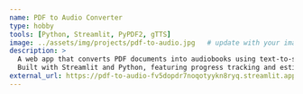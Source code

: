 ```yaml
---
name: PDF to Audio Converter
type: hobby
tools: [Python, Streamlit, PyPDF2, gTTS]
image: ../assets/img/projects/pdf-to-audio.jpg   # update with your image path
description: >
  A web app that converts PDF documents into audiobooks using text-to-speech technology.
  Built with Streamlit and Python, featuring progress tracking and estimated processing time.
external_url: https://pdf-to-audio-fv5dopdr7noqotyykn8ryq.streamlit.app/
---
```

